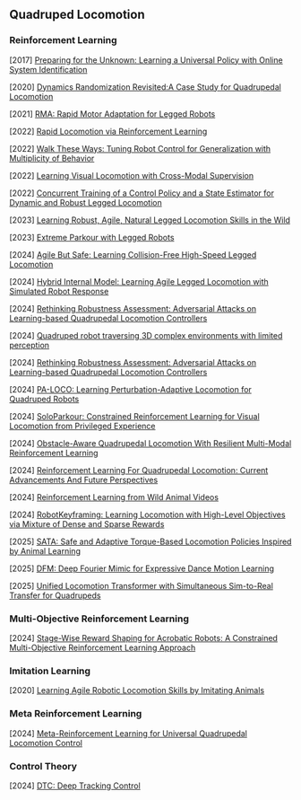 ## Quadruped Locomotion

### Reinforcement Learning

[2017] [Preparing for the Unknown: Learning a Universal Policy with Online System Identification](https://arxiv.org/abs/1702.02453)

[2020] [Dynamics Randomization Revisited:A Case Study for Quadrupedal Locomotion](https://arxiv.org/abs/2011.02404)

[2021] [RMA: Rapid Motor Adaptation for Legged Robots](https://arxiv.org/abs/2107.04034)

[2022] [Rapid Locomotion via Reinforcement Learning](https://arxiv.org/abs/2205.02824)

[2022] [Walk These Ways: Tuning Robot Control for Generalization with Multiplicity of Behavior](https://arxiv.org/abs/2212.03238)

[2022] [Learning Visual Locomotion with Cross-Modal Supervision](https://arxiv.org/abs/2211.03785)

[2022] [Concurrent Training of a Control Policy and a State Estimator for Dynamic and Robust Legged Locomotion](https://arxiv.org/abs/2202.05481)

[2023] [Learning Robust, Agile, Natural Legged Locomotion Skills in the Wild](https://arxiv.org/abs/2304.10888)

[2023] [Extreme Parkour with Legged Robots](https://arxiv.org/abs/2309.14341)

[2024] [Agile But Safe: Learning Collision-Free High-Speed Legged Locomotion](https://arxiv.org/abs/2401.17583)

[2024] [Hybrid Internal Model: Learning Agile Legged Locomotion with Simulated Robot Response](https://arxiv.org/abs/2312.11460)

[2024] [Rethinking Robustness Assessment: Adversarial Attacks on Learning-based Quadrupedal Locomotion Controllers](https://arxiv.org/abs/2405.12424)

[2024] [Quadruped robot traversing 3D complex environments with limited perception](https://arxiv.org/abs/2404.18225)

[2024] [Rethinking Robustness Assessment: Adversarial Attacks on Learning-based Quadrupedal Locomotion Controllers](https://arxiv.org/abs/2405.12424)

[2024] [PA-LOCO: Learning Perturbation-Adaptive Locomotion for Quadruped Robots](https://arxiv.org/abs/2407.04224)

[2024] [SoloParkour: Constrained Reinforcement Learning for Visual Locomotion from Privileged Experience](https://arxiv.org/abs/2409.13678)

[2024] [Obstacle-Aware Quadrupedal Locomotion With Resilient Multi-Modal Reinforcement Learning](https://arxiv.org/abs/2409.19709)

[2024] [Reinforcement Learning For Quadrupedal Locomotion: Current Advancements And Future Perspectives](https://arxiv.org/abs/2410.10438)

[2024] [Reinforcement Learning from Wild Animal Videos](https://arxiv.org/abs/2412.04273)

[2024] [RobotKeyframing: Learning Locomotion with High-Level Objectives via Mixture of Dense and Sparse Rewards](https://arxiv.org/abs/2407.11562)

[2025] [SATA: Safe and Adaptive Torque-Based Locomotion Policies Inspired by Animal Learning](https://arxiv.org/abs/2502.12674)

[2025] [DFM: Deep Fourier Mimic for Expressive Dance Motion Learning](https://arxiv.org/abs/2502.10980)

[2025] [Unified Locomotion Transformer with Simultaneous Sim-to-Real Transfer for Quadrupeds](https://arxiv.org/abs/2503.08997)



### Multi-Objective Reinforcement Learning

[2024] [Stage-Wise Reward Shaping for Acrobatic Robots: A Constrained Multi-Objective Reinforcement Learning Approach](https://arxiv.org/abs/2409.15755)



### Imitation Learning

[2020] [Learning Agile Robotic Locomotion Skills by Imitating Animals](https://arxiv.org/abs/2004.00784)



### Meta Reinforcement Learning

[2024] [Meta-Reinforcement Learning for Universal Quadrupedal Locomotion Control](https://arxiv.org/abs/2407.17502)



### Control Theory

[2024] [DTC: Deep Tracking Control](https://www.science.org/doi/abs/10.1126/scirobotics.adh5401)